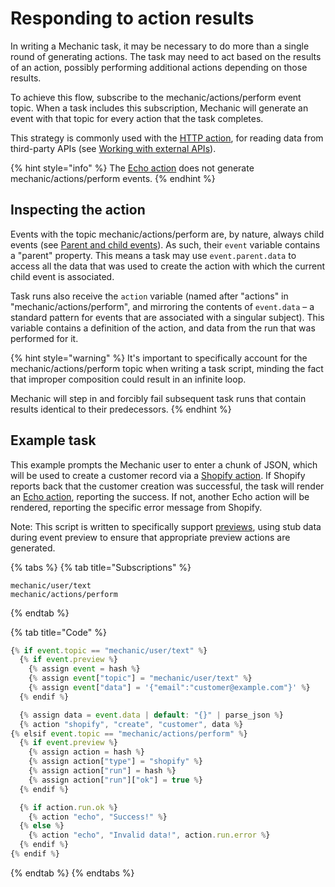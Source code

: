 # Responding to action results

In writing a Mechanic task, it may be necessary to do more than a single round of generating actions. The task may need to act based on the results of an action, possibly performing additional actions depending on those results.

To achieve this flow, subscribe to the mechanic/actions/perform event topic. When a task includes this subscription, Mechanic will generate an event with that topic for every action that the task completes.

This strategy is commonly used with the [HTTP action](../core/actions/types/http.md), for reading data from third-party APIs \(see [Working with external APIs](working-with-external-apis.md)\).

{% hint style="info" %}
The [Echo action](../core/actions/types/echo.md) does not generate mechanic/actions/perform events.
{% endhint %}

## Inspecting the action

Events with the topic mechanic/actions/perform are, by nature, always child events \(see [Parent and child events](../core/events/parent-and-child-events.md)\). As such, their `event` variable contains a "parent" property. This means a task may use `event.parent.data` to access all the data that was used to create the action with which the current child event is associated.

Task runs also receive the `action` variable \(named after "actions" in "mechanic/actions/perform", and mirroring the contents of `event.data` – a standard pattern for events that are associated with a singular subject\). This variable contains a definition of the action, and data from the run that was performed for it.

{% hint style="warning" %}
It's important to specifically account for the mechanic/actions/perform topic when writing a task script, minding the fact that improper composition could result in an infinite loop.

Mechanic will step in and forcibly fail subsequent task runs that contain results identical to their predecessors.
{% endhint %}

## Example task

This example prompts the Mechanic user to enter a chunk of JSON, which will be used to create a customer record via a [Shopify action](../core/actions/types/shopify.md). If Shopify reports back that the customer creation was successful, the task will render an [Echo action](../core/actions/types/echo.md), reporting the success. If not, another Echo action will be rendered, reporting the specific error message from Shopify.

Note: This script is written to specifically support [previews](../core/tasks/previews/), using stub data during event preview to ensure that appropriate preview actions are generated.

{% tabs %}
{% tab title="Subscriptions" %}
```text
mechanic/user/text
mechanic/actions/perform
```
{% endtab %}

{% tab title="Code" %}
```javascript
{% if event.topic == "mechanic/user/text" %}
  {% if event.preview %}
    {% assign event = hash %}
    {% assign event["topic"] = "mechanic/user/text" %}
    {% assign event["data"] = '{"email":"customer@example.com"}' %}
  {% endif %}

  {% assign data = event.data | default: "{}" | parse_json %}
  {% action "shopify", "create", "customer", data %}
{% elsif event.topic == "mechanic/actions/perform" %}
  {% if event.preview %}
    {% assign action = hash %}
    {% assign action["type"] = "shopify" %}
    {% assign action["run"] = hash %}
    {% assign action["run"]["ok"] = true %}
  {% endif %}

  {% if action.run.ok %}
    {% action "echo", "Success!" %}
  {% else %}
    {% action "echo", "Invalid data!", action.run.error %}
  {% endif %}
{% endif %}
```
{% endtab %}
{% endtabs %}

